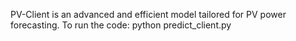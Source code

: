 PV-Client is an advanced and efficient model tailored for PV power forecasting.
To run the code: python predict_client.py
